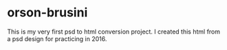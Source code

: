 # orson-brusini

This is my very first psd to html conversion project. I created this html from a psd design for practicing in 2016.
